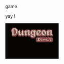 game

yay !


![title img](https://github.com/joelallison/collaborativeProject/blob/88d555bb9e1416067e0919c355ca5e914ac3ac89/src/assets/title_img.png)
